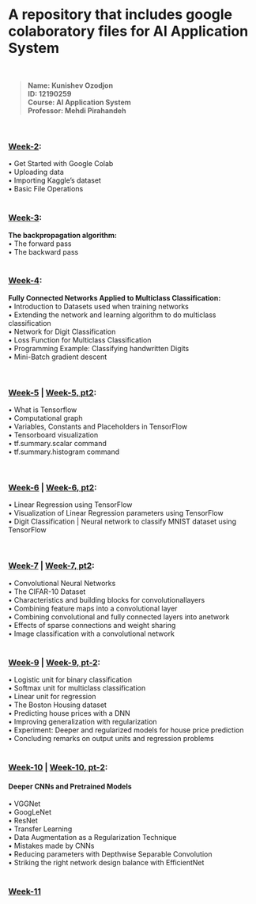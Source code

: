 # A repository that includes google colaboratory files for AI Application System

<br/>

>**Name: Kunishev Ozodjon**<br/>
>**ID: 12190259**<br/>
>**Course: AI Application System**<br/>
>**Professor: Mehdi Pirahandeh**<br/>

<br/>

### [Week-2](Week2_12190259.ipynb): <br/>
• Get Started with Google Colab<br/>
• Uploading data<br/>
• Importing Kaggle’s dataset<br/>
• Basic File Operations<br/>
<br/>

### [Week-3](Week3_12190259.ipynb): <br/>
**The backpropagation algorithm:<br/>**
• The forward pass<br/>
• The backward pass<br/>
<br/>

### [Week-4](Week4_12190259.ipynb): <br/>
**Fully Connected Networks Applied to Multiclass Classification:**<br/>
• Introduction to Datasets used when training networks<br/>
• Extending the network and learning algorithm to do multiclass classification<br/>
• Network for Digit Classification<br/>
• Loss Function for Multiclass Classification<br/>
• Programming Example: Classifying handwritten Digits<br/>
• Mini-Batch gradient descent<br/>

<br/>

### [Week-5](Week5_12190259.ipynb) | [Week-5, pt2](Week5_part2_12190259.ipynb): <br/>
• What is Tensorflow<br/>
• Computational graph<br/>
• Variables, Constants and Placeholders in TensorFlow<br/>
• Tensorboard visualization<br/>
• tf.summary.scalar command<br/>
• tf.summary.histogram command<br/>

<br/>

### [Week-6](Week6_12190259.ipynb) | [Week-6, pt2](Week6_12190259_session2.ipynb): <br/>
• Linear Regression using TensorFlow<br/>
• Visualization of Linear Regression parameters using TensorFlow<br/>
• Digit Classification | Neural network to classify MNIST dataset using TensorFlow<br/>

<br/>

### [Week-7](Week7_1_12190259.ipynb) | [Week-7, pt2](Week7_2_12190259.ipynb): <br/>
• Convolutional Neural Networks<br/>
• The CIFAR-10 Dataset<br/>
• Characteristics and building blocks for convolutionallayers<br/>
• Combining feature maps into a convolutional layer<br/>
• Combining convolutional and fully connected layers into anetwork<br/>
• Effects of sparse connections and weight sharing<br/>
• Image classification with a convolutional network<br/>
<br/>

### [Week-9](Week9_12190259.ipynb) | [Week-9, pt-2](Week9_2_12190259.ipynb): <br/>
• Logistic unit for binary classification<br/>
• Softmax unit for multiclass classification<br/>
• Linear unit for regression<br/>
• The Boston Housing dataset<br/>
• Predicting house prices with a DNN<br/>
• Improving generalization with regularization<br/>
• Experiment: Deeper and regularized models for house price prediction<br/>
• Concluding remarks on output units and regression problems<br/>
<br/>

### [Week-10](Week10_12190259.ipynb) | [Week-10, pt-2](Week10_2_12190259.ipynb): <br/>
#### Deeper CNNs and Pretrained Models <br/>
• VGGNet<br/>
• GoogLeNet<br/>
• ResNet<br/>
• Transfer Learning<br/>
• Data Augmentation as a Regularization Technique<br/>
• Mistakes made by CNNs<br/>
• Reducing parameters with Depthwise Separable Convolution<br/>
• Striking the right network design balance with EfficientNet<br/>
<br/>


### [Week-11](Week11_12190259.ipynb)
